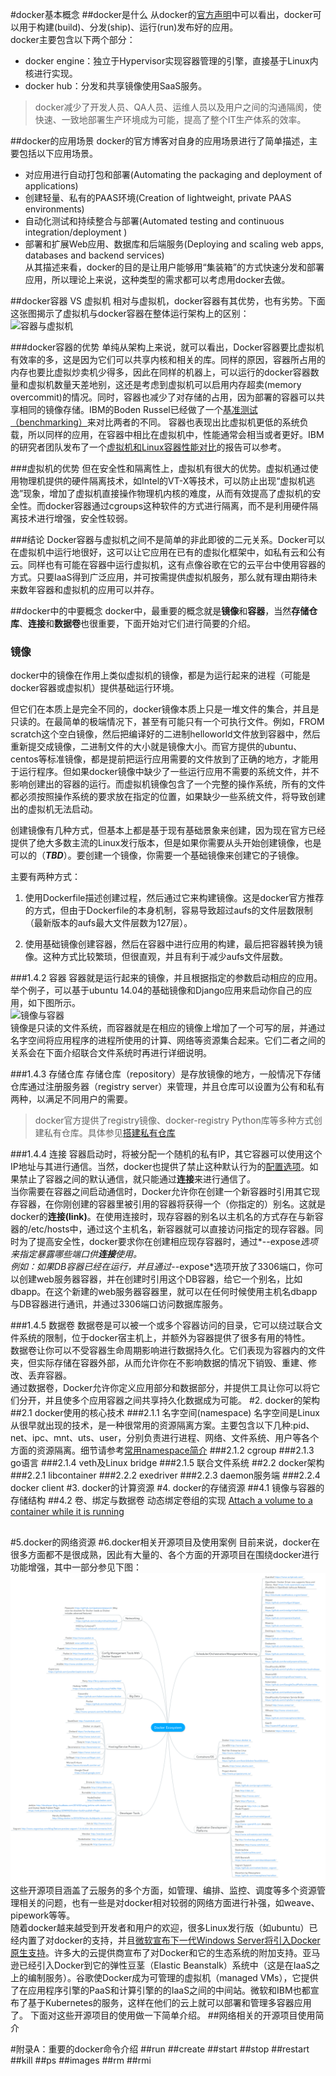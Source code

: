 #docker基本概念
##docker是什么
  从docker的[官方声明](https://www.docker.com/whatisdocker/)中可以看出，docker可以用于构建(build)、分发(ship)、运行(run)发布好的应用。  
  docker主要包含以下两个部分：
+ docker engine：独立于Hypervisor实现容器管理的引擎，直接基于Linux内核进行实现。  
+ docker hub：分发和共享镜像使用SaaS服务。  
  
>docker减少了开发人员、QA人员、运维人员以及用户之间的沟通隔阂，使快速、一致地部署生产环境成为可能，提高了整个IT生产体系的效率。

##docker的应用场景
  docker的官方博客对自身的应用场景进行了简单描述，主要包括以下应用场景。  

+ 对应用进行自动打包和部署(Automating the packaging and deployment of applications)  
+ 创建轻量、私有的PAAS环境(Creation of lightweight, private PAAS environments)  
+ 自动化测试和持续整合与部署(Automated testing and continuous integration/deployment )  
+ 部署和扩展Web应用、数据库和后端服务(Deploying and scaling web apps, databases and backend services)  
  从其描述来看，docker的目的是让用户能够用“集装箱”的方式快速分发和部署应用，所以理论上来说，这种类型的需求都可以考虑用docker去做。  
  
##docker容器 VS 虚拟机
  相对与虚拟机，docker容器有其优势，也有劣势。下面这张图揭示了虚拟机与docker容器在整体运行架构上的区别：  
  ![容器与虚拟机](http://cdn3.infoqstatic.com/resource/articles/docker-core-technology-preview/zh/resources/0731013.jpg "容器与虚拟机的架构区别")  

###docker容器的优势
  单纯从架构上来说，就可以看出，Docker容器要比虚拟机有效率的多，这是因为它们可以共享内核和相关的库。同样的原因，容器所占用的内存也要比虚拟炒卖机少得多，因此在同样的机器上，可以运行的docker容器数量和虚拟机数量天差地别，这还是考虑到虚拟机可以启用内存超卖(memory overcommit)的情况。同时，容器也减少了对存储的占用，因为部署的容器可以共享相同的镜像存储。IBM的Boden Russel已经做了一个[基准测试（benchmarking）](http://bodenr.blogspot.co.uk/2014/05/kvm-and-docker-lxc-benchmarking-with.html?m=1)来对比两者的不同。
  容器也表现出比虚拟机更低的系统负载，所以同样的应用，在容器中相比在虚拟机中，性能通常会相当或者更好。IBM的研究者团队发布了一个[虚拟机和Linux容器性能对比](http://domino.research.ibm.com/library/cyberdig.nsf/papers/0929052195DD819C85257D2300681E7B/%24File/rc25482.pdf)的报告可以参考。

###虚拟机的优势
  但在安全性和隔离性上，虚拟机有很大的优势。虚拟机通过使用物理机提供的硬件隔离技术，如Intel的VT-X等技术，可以防止出现“虚拟机逃逸”现象，增加了虚拟机直接操作物理机内核的难度，从而有效提高了虚拟机的安全性。而docker容器通过cgroups这种软件的方式进行隔离，而不是利用硬件隔离技术进行增强，安全性较弱。

###结论
  Docker容器与虚拟机之间不是简单的非此即彼的二元关系。Docker可以在虚拟机中运行地很好，这可以让它应用在已有的虚拟化框架中，如私有云和公有云。同样也有可能在容器中运行虚拟机，这有点像谷歌在它的云平台中使用容器的方式。只要IaaS得到广泛应用，并可按需提供虚拟机服务，那么就有理由期待未来数年容器和虚拟机的应用可以并存。
  
##docker中的中要概念
  docker中，最重要的概念就是**镜像**和**容器**，当然**存储仓库**、**连接**和**数据卷**也很重要，下面开始对它们进行简要的介绍。  

### 镜像
  docker中的镜像在作用上类似虚拟机的镜像，都是为运行起来的进程（可能是docker容器或虚拟机）提供基础运行环境。  

  但它们在本质上是完全不同的，docker镜像本质上只是一堆文件的集合，并且是只读的。在最简单的极端情况下，甚至有可能只有一个可执行文件。例如，FROM scratch这个空白镜像，然后把编译好的二进制helloworld文件放到容器中，然后重新提交成镜像，二进制文件的大小就是镜像大小。而官方提供的ubuntu、centos等标准镜像，都是提前把运行应用需要的文件放到了正确的地方，才能用于运行程序。但如果docker镜像中缺少了一些运行应用不需要的系统文件，并不影响创建出的容器的运行。而虚拟机镜像包含了一个完整的操作系统，所有的文件都必须按照操作系统的要求放在指定的位置，如果缺少一些系统文件，将导致创建出的虚拟机无法启动。

  创建镜像有几种方式，但基本上都是基于现有基础景象来创建，因为现在官方已经提供了绝大多数主流的Linux发行版本，但是如果你需要从头开始创建镜像，也是可以的（***TBD***）。要创建一个镜像，你需要一个基础镜像来创建它的子镜像。  

  主要有两种方式：  
  1. 使用Dockerfile描述创建过程，然后通过它来构建镜像。这是docker官方推荐的方式，但由于Dockerfile的本身机制，容易导致超过aufs的文件层数限制（最新版本的aufs最大文件层数为127层）。  

  2. 使用基础镜像创建容器，然后在容器中进行应用的构建，最后把容器转换为镜像。这种方式比较繁琐，但很直观，并且有利于减少aufs文件层数。  

###1.4.2 容器
  容器就是运行起来的镜像，并且根据指定的参数启动相应的应用。举个例子，可以基于ubuntu 14.04的基础镜像和Django应用来启动你自己的应用，如下图所示。  
  ![镜像与容器](http://wenku.baidu.com/content/d817967416fc700abb68fca1?m=53edf76e3be441c342485c83deb30a3d&type=pic&src=49049b6be22181041fcdbd54ce2b3341.png "容器是运行起来的镜像")  
  镜像是只读的文件系统，而容器就是在相应的镜像上增加了一个可写的层，并通过名字空间将应用程序的进程所使用的计算、网络等资源集合起来。它们二者之间的关系会在下面介绍联合文件系统时再进行详细说明。  

###1.4.3 存储仓库
  存储仓库（repository）是存放镜像的地方，一般情况下存储仓库通过注册服务器（registry server）来管理，并且仓库可以设置为公有和私有两种，以满足不同用户的需要。
  >docker官方提供了registry镜像、docker-registry Python库等多种方式创建私有仓库。具体参见[搭建私有仓库](./搭建私有仓库.md)

###1.4.4 连接
  容器启动时，将被分配一个随机的私有IP，其它容器可以使用这个IP地址与其进行通信。当然，docker也提供了禁止这种默认行为的[配置选项]()。如果禁止了容器之间的默认通信，就只能通过**连接**来进行通信了。  
  当你需要在容器之间启动通信时，Docker允许你在创建一个新容器时引用其它现存容器，在你刚创建的容器里被引用的容器将获得一个（你指定的）别名。这就是docker的**连接(link)**。在使用连接时，现存容器的别名以主机名的方式存在与新容器的/etc/hosts中，通过这个主机名，新容器就可以直接访问指定的现存容器。同时为了提高安全性，docker要求你在创建相应现存容器时，通过*--expose*选项来指定暴露哪些端口供**连接**使用。  
  例如：如果DB容器已经在运行，并且通过*--expose*选项开放了3306端口，你可以创建web服务器容器，并在创建时引用这个DB容器，给它一个别名，比如dbapp。在这个新建的web服务器容器里，就可以在任何时候使用主机名dbapp与DB容器进行通讯，并通过3306端口访问数据库服务。  

###1.4.5 数据卷
  数据卷是可以被一个或多个容器访问的目录，它可以绕过联合文件系统的限制，位于docker宿主机上，并额外为容器提供了很多有用的特性。  
  数据卷让你可以不受容器生命周期影响进行数据持久化。它们表现为容器内的文件夹，但实际存储在容器外部，从而允许你在不影响数据的情况下销毁、重建、修改、丢弃容器。    
  通过数据卷，Docker允许你定义应用部分和数据部分，并提供工具让你可以将它们分开，并且使多个应用容器之间共享持久化数据成为可能。
#2. docker的架构
##2.1 docker使用的核心技术
###2.1.1 名字空间(namespace)
  名字空间是Linux从很早就出现的技术，是一种很常用的资源隔离方案。主要包含以下几种:pid、net、ipc、mnt、uts、user，分别负责进行进程、网络、文件系统、用户等各个方面的资源隔离。细节请参考[常用namespace简介](./常用namespace简介.md)
###2.1.2 cgroup
###2.1.3 go语言
###2.1.4 veth及Linux bridge
###2.1.5 联合文件系统
##2.2 docker架构
###2.2.1 libcontainer
###2.2.2 exedriver
###2.2.3 daemon服务端
###2.2.4 docker client
#3. docker的计算资源
#4. docker的存储资源
##4.1 镜像与容器的存储结构
##4.2 卷、绑定与数据卷
   动态绑定卷组的实现
   [Attach a volume to a container while it is running](http://jpetazzo.github.io/2015/01/13/docker-mount-dynamic-volumes/)
##
#5.docker的网络资源
#6.docker相关开源项目及使用案例
  目前来说，docker在很多方面都不是很成熟，因此有大量的、各个方面的开源项目在围绕docker进行功能增强，其中一部分参见下图：  
  ![docker相关开源项目](./images/docker-concerned_project.png "docker相关开源项目")
  这些开源项目涵盖了云服务的多个方面，如管理、编排、监控、调度等多个资源管理相关的问题，也有一些是对docker相对较弱的网络方面进行补强，如weave、pipework等等。  
  随着docker越来越受到开发者和用户的欢迎，很多Linux发行版（如ubuntu）已经内置了对docker的支持，并且[微软宣布下一代Windows Server将引入Docker原生支持](http://www.infoq.com/cn/news/2014/10/windows-server-docker)。许多大的云提供商宣布了对Docker和它的生态系统的附加支持。亚马逊已经引入Docker到它的弹性豆茎（Elastic Beanstalk）系统中（这是在IaaS之上的编制服务）。谷歌使Docker成为可管理的虚拟机（managed VMs），它提供了在应用程序引擎的PaaS和计算引擎的的IaaS之间的中间站。微软和IBM也都宣布了基于Kubernetes的服务，这样在他们的云上就可以部署和管理多容器应用了。
  下面对这些开源项目的使用做一下简单介绍。
##网络相关的开源项目使用简介

#附录A：重要的docker命令介绍
##run
##create
##start
##stop
##restart
##kill
##ps
##images
##rm
##rmi

